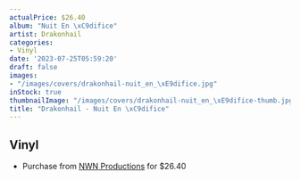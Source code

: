 ```yaml
---
actualPrice: $26.40
album: "Nuit En \xC9difice"
artist: Drakonhail
categories:
- Vinyl
date: '2023-07-25T05:59:20'
draft: false
images:
- "/images/covers/drakonhail-nuit_en_\xE9difice.jpg"
inStock: true
thumbnailImage: "/images/covers/drakonhail-nuit_en_\xE9difice-thumb.jpg"
title: "Drakonhail - Nuit En \xC9difice"
---
```


## Vinyl
* Purchase from [NWN Productions](http://shop.nwnprod.com/index.php?route=product/product&path=75&product_id=36999&sort=pd.name&order=ASC) for $26.40
